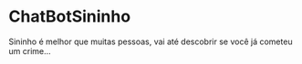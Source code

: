# ChatBotSininho
Sininho é melhor que muitas pessoas, vai até descobrir se você já cometeu um crime...
